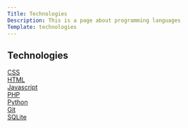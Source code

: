 ```yaml
---
Title: Technologies
Description: This is a page about programming languages
Template: technologies
---
```


Technologies
---------------------

<div class="technology-box">
<a href="%base_url%/technology/css">CSS</a>
</div>

<div class="technology-box">
<a href="%base_url%/technology/html">HTML</a>
</div>

<div class="technology-box">
<a href="%base_url%/technology/javascript">Javascript</a>
</div>

<div class="technology-box">
<a href="%base_url%/technology/php">PHP</a>
</div>

<div class="technology-box">
<a href="%base_url%/technology/python">Python</a>
</div>

<div class="technology-box">
<a href="%base_url%/technology/git">Git</a>
</div>

<div class="technology-box">
<a href="%base_url%/technology/sqlite">SQLite</a>
</div>